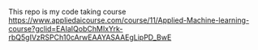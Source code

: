 This repo is my code taking course 
https://www.appliedaicourse.com/course/11/Applied-Machine-learning-course?gclid=EAIaIQobChMIxYrk-rbQ5gIVzRSPCh10cArwEAAYASAAEgLipPD_BwE

